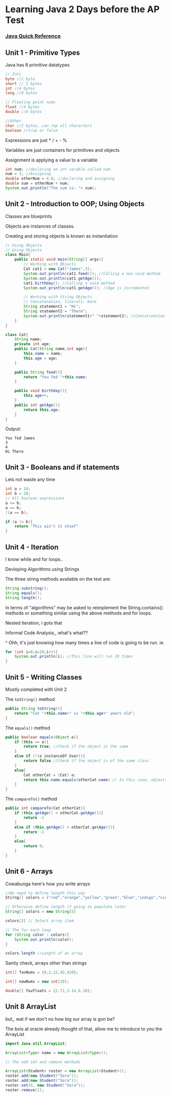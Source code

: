 # Learning Java 2 Days before the AP Test

### [Java Quick Reference](https://apstudents.collegeboard.org/ap/pdf/ap-computer-science-a-java-quick-reference_0.pdf)

## Unit 1 - Primitive Types

Java has 8 primitive datatypes
```java
// Ints
byte //1 byte
short // 2 bytes
int //4 bytes
long //8 bytes

// Floating point nums
float //4 bytes
double //8 bytes

//Other
char //2 bytes, can rep all characters
boolean //true or false

```
Expressions are just * / + - %

Variables are just containers for primitives and objects

Assignment is applying a value to a variable
```java
int num; //declaring an int varable called num
num = 3; //Assigning
double otherNum = 4.0; //declaring and assigning
double sum = otherNum + num;
System.out.println("The sum is: "+ sum);
```

## Unit 2 - Introduction to OOP; Using Objects
Classes are blueprints

Objects are instances of classes.

Creating and storing objects is known as instantiation

```java
// Using Objects
// Using Objects
class Main{
    public static void main(String[] args){
        // Working with Objects
        Cat cat1 = new Cat("James",3);
        System.out.println(cat1.feed()); //Calling a non void method
        System.out.println(cat1.getAge());
        cat1.birthday(); //Calling a void method
        System.out.println(cat1.getAge()); //Age is incremented

        // Working with String Objects
        // Concatenation, literals, more
        String statement1 = "Hi";
        String statement2 = "There";
        System.out.println(statement1+" "+statement2); //Concatination
    }
}
```
```java
class Cat{
    String name;
    private int age;
    public Cat(String name,int age){
        this.name = name; 
        this.age = age;
    }

    public String feed(){
        return "You fed "+this.name;
    }

    public void birthday(){
        this.age++;
    }
    public int getAge(){
        return this.age;
    }
}
```
Output:
```
You fed James
3
4
Hi There
```

## Unit 3 - Booleans and if statements

Lets not waste any time

```java
int a = 10;
int b = 20;
// All boolean expressions
a <= b;
a == b;
!(a == b);

if (a != b){
    return "This ain't it chief"
}
```

## Unit 4 - Iteration

I know while and for loops..

Devloping Algorithms using Strings

The three string methods available on the test are:
```java
String.substring();
String.equals();
String.length();
```

In terms of "algorithms" may be asked to reimplement the String.contains() methods or something similar using the above methods and for loops.

Nested iteration, i gots that

Informal Code Analysis,, what's what??

^ Ohh, it's just knowing how many times a line of code is going to be run. ie.
```java
for (int i=0;i<10;i++){
    System.out.println(i); //This line will run 10 times
}
```

## Unit 5 - Writing Classes

Mostly completed with Unit 2

The `toString()` method
```java
public String toString(){
    return "Cat "+this.name+" is "+this.age+" years old";
}
```

The `equals()` method
```java
public boolean equals(Object o){
    if (this == o){
        return true; //Check if the object is the same
    }
    else if (!(o instanceOf User)){
        return false //Check if the object is of the same class
    }
    else{
        Cat otherCat = (Cat) o;
        return this.name.equals(otherCat.name) // In this case, objects are equal if the cats have the same name
    }
}
```

The `compareTo()` method
```java
public int compareTo(Cat otherCat){
    if (this.getAge() < otherCat.getAge()){
        return -1
    }
    else if (this.getAge() > otherCat.getAge()){
        return -1
    }
    else{
        return 0;
    }
}
```

## Unit 6 - Arrays

Cowabunga here's how you write arrays

```java
//No need to define length this way
Stirng[] colors = {"red","orange","yellow","green","blue","indigo","violet"};

// Otherwise define length if going to populate later
String[] colors = new String[5]

colors[2] // Select array item

// The for each loop
for (String color : colors){
    System.out.println(color);
}

colors.length //Length of an array
```

Sanity check, arrays other than strings

```java
int[] favNums = {0,2,12,42,420};

int[] newNums = new int[20];

double[] favFloats = {2.71,3.14,6.28};
```

## Unit 8 ArrayList

but,, wat if we don't no how big our array is gon be?

The bois at oracle already thought of that, allow me to introduce to you the ArrayList

```java
import Java.util.ArrayList;

ArrayList<Type> name = new ArrayList<Type>();

// The add set and remove methods

ArrayList<Student> roster = new ArrayList<Student>();
roster.add(new Student("Sora"));
roster.add(new Student("Sora"));
roster.set(0, new Student("Sora"));
roster.remove(1);
```